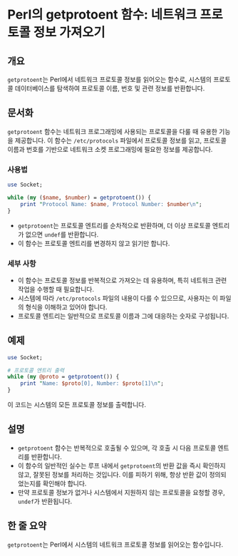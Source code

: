 <!--
Meta Description: # Perl의 getprotoent 함수: 네트워크 프로토콜 정보 가져오기 ## 개요 `getprotoent`는 Perl에서 네트워크 프로토콜 정보를 읽어오는 함수로, 시스템의 프로토콜 데이터베이스를 탐색하여 프로토콜 이름, 번호 및 관련 정보를 반환합니다. ## 문서...
Meta Keywords: 프로토콜, getprotoent, 정보를, 네트워크, 함수는
-->

# Perl의 getprotoent 함수: 네트워크 프로토콜 정보 가져오기

## 개요
`getprotoent`는 Perl에서 네트워크 프로토콜 정보를 읽어오는 함수로, 시스템의 프로토콜 데이터베이스를 탐색하여 프로토콜 이름, 번호 및 관련 정보를 반환합니다.

## 문서화
`getprotoent` 함수는 네트워크 프로그래밍에 사용되는 프로토콜을 다룰 때 유용한 기능을 제공합니다. 이 함수는 `/etc/protocols` 파일에서 프로토콜 정보를 읽고, 프로토콜 이름과 번호를 기반으로 네트워크 소켓 프로그래밍에 필요한 정보를 제공합니다.

### 사용법
```perl
use Socket;

while (my ($name, $number) = getprotoent()) {
    print "Protocol Name: $name, Protocol Number: $number\n";
}
```

- `getprotoent`는 프로토콜 엔트리를 순차적으로 반환하며, 더 이상 프로토콜 엔트리가 없으면 `undef`를 반환합니다.
- 이 함수는 프로토콜 엔트리를 변경하지 않고 읽기만 합니다.

### 세부 사항
- 이 함수는 프로토콜 정보를 반복적으로 가져오는 데 유용하며, 특히 네트워크 관련 작업을 수행할 때 필요합니다.
- 시스템에 따라 `/etc/protocols` 파일의 내용이 다를 수 있으므로, 사용자는 이 파일의 형식을 이해하고 있어야 합니다.
- 프로토콜 엔트리는 일반적으로 프로토콜 이름과 그에 대응하는 숫자로 구성됩니다.

## 예제
```perl
use Socket;

# 프로토콜 엔트리 출력
while (my @proto = getprotoent()) {
    print "Name: $proto[0], Number: $proto[1]\n";
}
```

이 코드는 시스템의 모든 프로토콜 정보를 출력합니다.

## 설명
- `getprotoent` 함수는 반복적으로 호출될 수 있으며, 각 호출 시 다음 프로토콜 엔트리를 반환합니다.
- 이 함수의 일반적인 실수는 루프 내에서 `getprotoent`의 반환 값을 즉시 확인하지 않고, 잘못된 정보를 처리하는 것입니다. 이를 피하기 위해, 항상 반환 값이 정의되었는지를 확인해야 합니다.
- 만약 프로토콜 정보가 없거나 시스템에서 지원하지 않는 프로토콜을 요청할 경우, `undef`가 반환됩니다.

## 한 줄 요약
`getprotoent`는 Perl에서 시스템의 네트워크 프로토콜 정보를 읽어오는 함수입니다.
